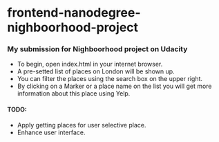 # frontend-nanodegree-nighboorhood-project

### My submission for Nighboorhood project on Udacity

* To begin, open index.html in your internet browser.
* A pre-setted list of places on London will be shown up.
* You can filter the places using the search box on the upper right.
* By clicking on a Marker or a place name on the list you will get more information about this place using Yelp.

#### TODO:
* Apply getting places for user selective place.
* Enhance user interface.
